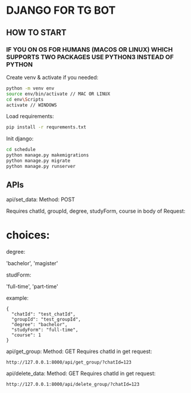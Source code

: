 <h1>DJANGO FOR TG BOT</h1>
<h2>HOW TO START</h2>

<h3>IF YOU ON OS FOR HUMANS (MACOS OR LINUX) WHICH SUPPORTS TWO PACKAGES USE PYTHON3 INSTEAD OF PYTHON</h3>
  
Create venv & activate if you needed:
  
```bash
python -m venv env
source env/bin/activate // MAC OR LINUX
cd env\Scripts
activate // WINDOWS
```

Load requirements:
```bash
pip install -r requrements.txt
```

Init django:
```bash
cd schedule
python manage.py makemigrations
python manage.py migrate
python manage.py runserver
```

<h2>APIs</h2>

api/set_data:
Method: POST

Requires chatId, groupId, degree, studyForm, course in body of Request:

# choices:

degree:

'bachelor', 'magister'

studForm:

'full-time', 'part-time'

example:

```
{
  "chatId": "test_chatId",
  "groupId": "test_groupId",
  "degree": "bachelor",
  "studyForm": "full-time",
  "course": 1
}
```


api/get_group:
Method: GET
Requires chatId in get request:

```
http://127.0.0.1:8000/api/get_group/?chatId=123
```



api/delete_data:
Method: GET
Requires chatId in get request:

```
http://127.0.0.1:8000/api/delete_group/?chatId=123
```
